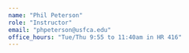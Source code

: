 ```yaml
---
name: "Phil Peterson"
role: "Instructor"
email: "phpeterson@usfca.edu"
office_hours: "Tue/Thu 9:55 to 11:40am in HR 416"
---
```


